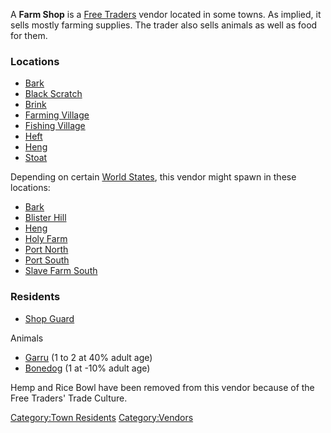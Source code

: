 A **Farm Shop** is a [Free Traders](02%20-%20Projects%20&%20Wikis/Kenshi/Kenshi%20Wiki/Kenshi%20Wiki%20Template/Free_Traders.md "wikilink") vendor
located in some towns. As implied, it sells mostly farming supplies. The
trader also sells animals as well as food for them.

### Locations

- [Bark](Bark.md "wikilink")
- [Black Scratch](Black_Scratch.md "wikilink")
- [Brink](Brink.md "wikilink")
- [Farming Village](Farming_Village.md "wikilink")
- [Fishing Village](Fishing_Village.md "wikilink")
- [Heft](Heft.md "wikilink")
- [Heng](Heng.md "wikilink")
- [Stoat](Stoat.md "wikilink")

Depending on certain [World States](World_States.md "wikilink"), this
vendor might spawn in these locations:

- [Bark](Bark.md "wikilink")
- [Blister Hill](Blister_Hill.md "wikilink")
- [Heng](Heng.md "wikilink")
- [Holy Farm](Holy_Farm.md "wikilink")
- [Port North](Port_North.md "wikilink")
- [Port South](Port_South.md "wikilink")
- [Slave Farm South](Slave_Farm_South.md "wikilink")

### Residents

- [Shop Guard](Shop_Guard.md "wikilink")

Animals

- [Garru](Garru.md "wikilink") (1 to 2 at 40% adult age)
- [Bonedog](Bonedog.md "wikilink") (1 at -10% adult age)

Hemp and Rice Bowl have been removed from this vendor because of the
Free Traders' Trade Culture.

[Category:Town Residents](Category:Town_Residents "wikilink")
[Category:Vendors](Category:Vendors "wikilink")